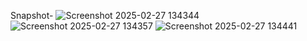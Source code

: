 Snapshot-
![Screenshot 2025-02-27 134344](https://github.com/user-attachments/assets/8fb43312-e27b-43f3-a014-5563c26cfde8)
![Screenshot 2025-02-27 134357](https://github.com/user-attachments/assets/b51018d9-4c49-4627-b9a8-091df782ea33)
![Screenshot 2025-02-27 134441](https://github.com/user-attachments/assets/5080cf39-8053-4812-8211-c75640bcacc0)
